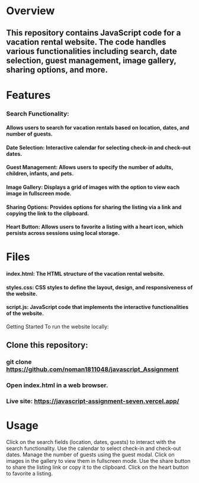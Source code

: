 # Overview
## This repository contains JavaScript code for a vacation rental website. The code handles various functionalities including search, date selection, guest management, image gallery, sharing options, and more.

# Features
### Search Functionality: 
#### Allows users to search for vacation rentals based on location, dates, and number of guests.
#### Date Selection: Interactive calendar for selecting check-in and check-out dates.
#### Guest Management: Allows users to specify the number of adults, children, infants, and pets.
#### Image Gallery: Displays a grid of images with the option to view each image in fullscreen mode.
#### Sharing Options: Provides options for sharing the listing via a link and copying the link to the clipboard.
#### Heart Button: Allows users to favorite a listing with a heart icon, which persists across sessions using local storage.
# Files
#### index.html: The HTML structure of the vacation rental website.
#### styles.css: CSS styles to define the layout, design, and responsiveness of the website.
#### script.js: JavaScript code that implements the interactive functionalities of the website.
Getting Started
To run the website locally:

## Clone this repository:
### git clone https://github.com/noman1811048/javascript_Assignment
### Open index.html in a web browser.
### Live site: https://javascript-assignment-seven.vercel.app/

# Usage
Click on the search fields (location, dates, guests) to interact with the search functionality.
Use the calendar to select check-in and check-out dates.
Manage the number of guests using the guest modal.
Click on images in the gallery to view them in fullscreen mode.
Use the share button to share the listing link or copy it to the clipboard.
Click on the heart button to favorite a listing.
